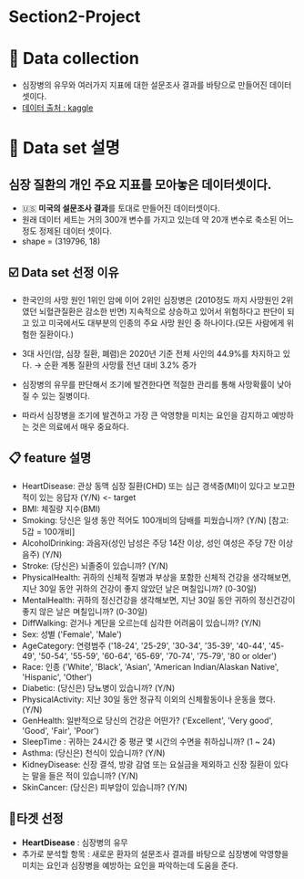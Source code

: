 # Section2-Project

# 💾 Data collection
* 심장병의 유무와 여러가지 지표에 대한 설문조사 결과를 바탕으로 만들어진 데이터셋이다.
* [데이터 출처 : kaggle](https://www.kaggle.com/datasets/kamilpytlak/personal-key-indicators-of-heart-disease)

# 💾 Data set 설명
## 심장 질환의 개인 주요 지표를 모아놓은 데이터셋이다.
* 🇺🇸 **미국의 설문조사 결과**를 토대로 만들어진 데이터셋이다.
* 원래 데이터 세트는 거의 300개 변수를 가지고 있는데 약 20개 변수로 축소된 어느정도 정제된 데이터 셋이다.
* shape = (319796, 18)

## ☑️ Data set 선정 이유

* 한국인의 사망 원인 1위인 암에 이어 2위인 심장병은 (2010정도 까지 사망원인 2위 였던 뇌혈관질환은 감소한 반면) 지속적으로 상승하고 있어서 위험하다고 판단이 되고 있고 미국에서도 대부분의 인종의 주요 사망 원인 중 하나이다.(모든 사람에게 위험한 질환이다.)

* 3대 사인(암, 심장 질환, 폐렴)은 2020년 기준 전체 사인의 44.9%를 차지하고 있다. → 순환 계통 질환의 사망률 전년 대비 3.2% 증가

* 심장병의 유무를 판단해서 조기에 발견한다면 적절한 관리를 통해 사망확률이 낮아질 수 있는 질병이다.

* 따라서 심장병을 조기에 발견하고 가장 큰 악영향을 미치는 요인을 감지하고 예방하는 것은 의료에서 매우 중요하다.

## 📋 feature 설명
* HeartDisease: 관상 동맥 심장 질환(CHD) 또는 심근 경색증(MI)이 있다고 보고한 적이 있는 응답자 (Y/N) <- target
* BMI: 체질량 지수(BMI)
* Smoking: 당신은 일생 동안 적어도 100개비의 담배를 피웠습니까? (Y/N) [참고: 5갑 = 100개비]
* AlcoholDrinking: 과음자(성인 남성은 주당 14잔 이상, 성인 여성은 주당 7잔 이상 음주) (Y/N)
* Stroke: (당신은) 뇌졸중이 있습니까? (Y/N)
* PhysicalHealth: 귀하의 신체적 질병과 부상을 포함한 신체적 건강을 생각해보면, 지난 30일 동안 귀하의 건강이 좋지 않았던 날은 며칠입니까? (0-30일)
* MentalHealth: 귀하의 정신건강을 생각해보면, 지난 30일 동안 귀하의 정신건강이 좋지 않은 날은 며칠입니까? (0-30일)
* DiffWalking: 걷거나 계단을 오르는데 심각한 어려움이 있습니까? (Y/N)
* Sex: 성별 ('Female', 'Male')
* AgeCategory: 연령범주 ('18-24', '25-29', '30-34', '35-39', '40-44', '45-49', '50-54', '55-59', '60-64', '65-69', '70-74', '75-79', '80 or older')
* Race: 인종 ('White', 'Black', 'Asian', 'American Indian/Alaskan Native', 'Hispanic', 'Other')
* Diabetic: (당신은) 당뇨병이 있습니까? (Y/N)
* PhysicalActivity: 지난 30일 동안 정규직 이외의 신체활동이나 운동을 했다. (Y/N)
* GenHealth: 일반적으로 당신의 건강은 어떤가? ('Excellent', 'Very good', 'Good', 'Fair', 'Poor')
* SleepTime : 귀하는 24시간 중 평균 몇 시간의 수면을 취하십니까? (1 ~ 24)
* Asthma: (당신은) 천식이 있습니까? (Y/N)
* KidneyDisease: 신장 결석, 방광 감염 또는 요실금을 제외하고 신장 질환이 있다는 말을 들은 적이 있습니까? (Y/N)
* SkinCancer: (당신은) 피부암이 있습니까? (Y/N)

## 🎯타겟 선정
* **HeartDisease** : 심장병의 유무
* 추가로 분석할 항목 : 새로운 환자의 설문조사 결과를 바탕으로 심장병에 악영향을 미치는 요인과 심장병을 예방하는 요인을 파악하는데 도움을 준다.
